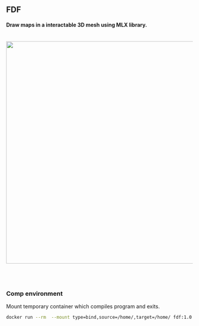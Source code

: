 ## FDF
#### Draw maps in a interactable 3D mesh using MLX library.
<br>

<img width="600px" src="https://github.com/esettes/-42-cursus-FDF/blob/main/src/maps/fdf_himalaya_L.png" />

<br><br>

### Comp environment

Mount temporary container which compiles program and exits.
````bash
docker run --rm  --mount type=bind,source=/home/,target=/home/ fdf:1.0 bash -c "cd $(pwd) && make re"
````
